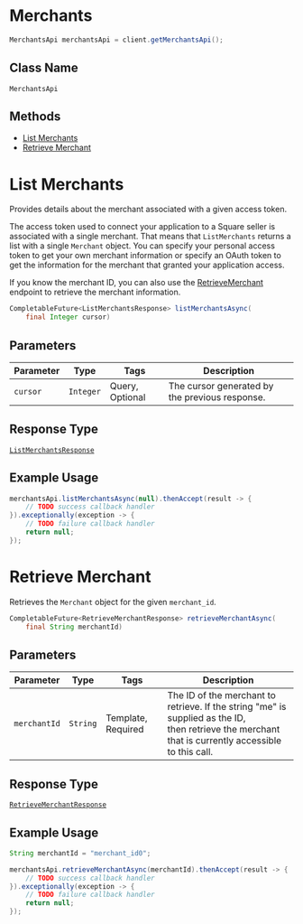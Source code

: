 # Merchants

```java
MerchantsApi merchantsApi = client.getMerchantsApi();
```

## Class Name

`MerchantsApi`

## Methods

* [List Merchants](../../doc/api/merchants.md#list-merchants)
* [Retrieve Merchant](../../doc/api/merchants.md#retrieve-merchant)


# List Merchants

Provides details about the merchant associated with a given access token.

The access token used to connect your application to a Square seller is associated
with a single merchant. That means that `ListMerchants` returns a list
with a single `Merchant` object. You can specify your personal access token
to get your own merchant information or specify an OAuth token to get the
information for the merchant that granted your application access.

If you know the merchant ID, you can also use the [RetrieveMerchant](../../doc/api/merchants.md#retrieve-merchant)
endpoint to retrieve the merchant information.

```java
CompletableFuture<ListMerchantsResponse> listMerchantsAsync(
    final Integer cursor)
```

## Parameters

| Parameter | Type | Tags | Description |
|  --- | --- | --- | --- |
| `cursor` | `Integer` | Query, Optional | The cursor generated by the previous response. |

## Response Type

[`ListMerchantsResponse`](../../doc/models/list-merchants-response.md)

## Example Usage

```java
merchantsApi.listMerchantsAsync(null).thenAccept(result -> {
    // TODO success callback handler
}).exceptionally(exception -> {
    // TODO failure callback handler
    return null;
});
```


# Retrieve Merchant

Retrieves the `Merchant` object for the given `merchant_id`.

```java
CompletableFuture<RetrieveMerchantResponse> retrieveMerchantAsync(
    final String merchantId)
```

## Parameters

| Parameter | Type | Tags | Description |
|  --- | --- | --- | --- |
| `merchantId` | `String` | Template, Required | The ID of the merchant to retrieve. If the string "me" is supplied as the ID,<br>then retrieve the merchant that is currently accessible to this call. |

## Response Type

[`RetrieveMerchantResponse`](../../doc/models/retrieve-merchant-response.md)

## Example Usage

```java
String merchantId = "merchant_id0";

merchantsApi.retrieveMerchantAsync(merchantId).thenAccept(result -> {
    // TODO success callback handler
}).exceptionally(exception -> {
    // TODO failure callback handler
    return null;
});
```

